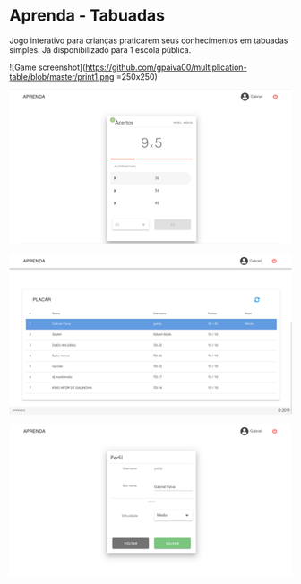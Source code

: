 # Aprenda - Tabuadas
Jogo interativo para crianças praticarem seus conhecimentos em tabuadas simples.
Já disponibilizado para 1 escola pública.

![Game screenshot](https://github.com/gpaiva00/multiplication-table/blob/master/print1.png =250x250)

![Game screenshot](https://github.com/gpaiva00/multiplication-table/blob/master/print4.png)

![Game screenshot](https://github.com/gpaiva00/multiplication-table/blob/master/print2.png)

![Game screenshot](https://github.com/gpaiva00/multiplication-table/blob/master/print3.png)
